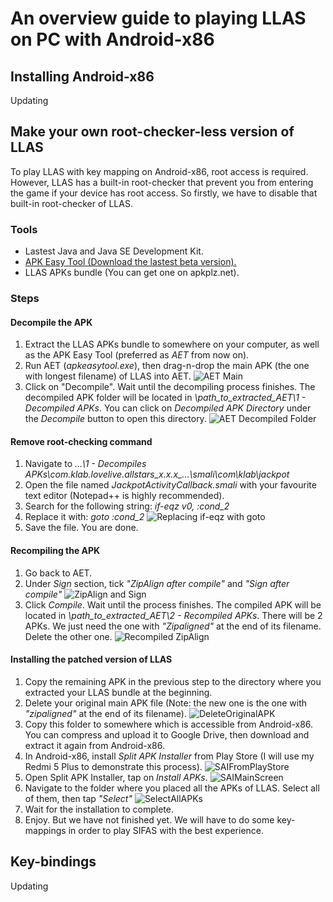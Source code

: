 # An overview guide to playing LLAS on PC with Android-x86

## Installing Android-x86

Updating

## Make your own root-checker-less version of LLAS

To play LLAS with key mapping on Android-x86, root access is required. However, LLAS has a built-in root-checker that prevent you from entering the game if your device has root access.
So firstly, we have to disable that built-in root-checker of LLAS.

### Tools
* Lastest Java and Java SE Development Kit.
* [APK Easy Tool (Download the lastest beta version).](https://forum.xda-developers.com/android/software-hacking/tool-apk-easy-tool-v1-02-windows-gui-t3333960)
* LLAS APKs bundle (You can get one on apkplz.net).

### Steps
#### Decompile the APK
1. Extract the LLAS APKs bundle to somewhere on your computer, as well as the APK Easy Tool (preferred as *AET* from now on).
2. Run AET (*apkeasytool.exe*), then drag-n-drop the main APK (the one with longest filename) of LLAS into AET.
![AET Main]("/Images/1-AET-Main-Menu.png")
3. Click on "Decompile". Wait until the decompiling process finishes.
The decompiled APK folder will be located in *\path_to_extracted_AET\1 - Decompiled APKs*.
You can click on *Decompiled APK Directory* under the *Decompile* button to open this directory.
![AET Decompiled Folder]("/Images/2-Decompiled-Folder.png")

#### Remove root-checking command
1. Navigate to *...\1 - Decompiles APKs\com.klab.lovelive.allstars_x.x.x_...\smali\com\klab\jackpot*
2. Open the file named *JackpotActivityCallback.smali* with your favourite text editor (Notepad++ is highly recommended).
3. Search for the following string: *if-eqz v0, :cond_2*
4. Replace it with: *goto :cond_2*
![Replacing if-eqz with goto]("/Images/3-ChangeSmaliCommand.png")
5. Save the file. You are done.

#### Recompiling the APK
1. Go back to AET. 
2. Under *Sign* section, tick *"ZipAlign after compile"* and *"Sign after compile"*
![ZipAlign and Sign]("/Images/4-AET-Select-Sign-Zipalign.png")
3. Click *Compile*. Wait until the process finishes.
The compiled APK will be located in *\path_to_extracted_AET\2 - Recompiled APKs*.
There will be 2 APKs. We just need the one with *"Zipaligned"* at the end of its filename. Delete the other one.
![Recompiled ZipAlign]("/Images/5-RecompiledFolder.png")

#### Installing the patched version of LLAS
1. Copy the remaining APK in the previous step to the directory where you extracted your LLAS bundle at the beginning.
2. Delete your original main APK file (Note: the new one is the one with *"zipaligned"* at the end of its filename).
![DeleteOriginalAPK]("/Images/6-DeleteOriginal.png")
3. Copy this folder to somewhere which is accessible from Android-x86. You can compress and upload it to Google Drive, then download and extract it again from Android-x86.
4. In Android-x86, install *Split APK Installer* from Play Store (I will use my Redmi 5 Plus to demonstrate this process).
![SAIFromPlayStore]("/Images/7-SAIPlayStore.jpg")
5. Open Split APK Installer, tap on *Install APKs*.
![SAIMainScreen]("/Images/8-SaiMainMenu.jpg")
6. Navigate to the folder where you placed all the APKs of LLAS. Select all of them, then tap *"Select"*
![SelectAllAPKs]("/Images/9-SelectAllAPKs.jpg")
7. Wait for the installation to complete.
8. Enjoy. But we have not finished yet. We will have to do some key-mappings in order to play SIFAS with the best experience.

## Key-bindings

Updating